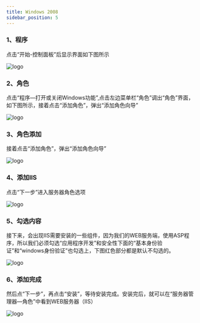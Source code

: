 ```yaml
---
title: Windows 2008
sidebar_position: 5
---
```

### 1、程序
<p style={{ marginLeft:"2em" ,fontSize:"20px"}}>
  点击“开始-控制面板”后显示界面如下图所示
</p> 
<!-- <img src="/img/softwareInstall/IIS/24.png" alt="" style={{ marginLeft: "4em"}} /> -->
<img src={require('@site/static/img/softwareInstall/IIS/24.png').default} alt="logo" style={{marginLeft:"4em"}} />

### 2、角色
<p style={{ marginLeft:"2em" ,fontSize:"20px"}}>
  点击“程序—打开或关闭Windows功能”,点击左边菜单栏“角色”调出“角色”界面，如下图所示，接着点击“添加角色”，弹出“添加角色向导”
</p> 
<!-- <img src="/img/softwareInstall/IIS/25.png" alt="" style={{ marginLeft: "4em"}} /> -->
<img src={require('@site/static/img/softwareInstall/IIS/25.png').default} alt="logo" style={{marginLeft:"4em"}} />

### 3、角色添加
<p style={{ marginLeft:"2em" ,fontSize:"20px"}}>
  接着点击“添加角色”，弹出“添加角色向导”
</p> 
<!-- <img src="/img/softwareInstall/IIS/26.png" alt="" style={{ marginLeft: "4em"}} /> -->
<img src={require('@site/static/img/softwareInstall/IIS/26.png').default} alt="logo" style={{marginLeft:"4em"}} />

### 4、添加IIS
<p style={{ marginLeft:"2em" ,fontSize:"20px"}}>
  点击“下一步”进入服务器角色选项
</p> 
<!-- <img src="/img/softwareInstall/IIS/27.png" alt="" style={{ marginLeft: "4em"}} /> -->
<img src={require('@site/static/img/softwareInstall/IIS/27.png').default} alt="logo" style={{marginLeft:"4em"}} />

### 5、勾选内容
<p style={{ marginLeft:"2em" ,fontSize:"20px"}}>
  接下来，会出现IIS需要安装的一些组件，因为我们的WEB服务端，使用ASP程序，所以我们必须勾选“应用程序开发”和安全性下面的“基本身份验证”和“windows身份验证”也勾选上，下图红色部分都是默认不勾选的。
</p> 
<!-- <img src="/img/softwareInstall/IIS/28.png" alt="" style={{ marginLeft: "4em"}} /> -->
<img src={require('@site/static/img/softwareInstall/IIS/28.png').default} alt="logo" style={{marginLeft:"4em"}} />

### 6、添加完成
<p style={{ marginLeft:"2em" ,fontSize:"20px"}}>
  然后点“下一步”，再点击“安装”，等待安装完成。安装完后，就可以在“服务器管理器—角色”中看到WEB服务器（IIS）
</p> 
<!-- <img src="/img/softwareInstall/IIS/29.png" alt="" style={{ marginLeft: "4em"}} /> -->
<img src={require('@site/static/img/softwareInstall/IIS/29.png').default} alt="logo" style={{marginLeft:"4em"}} />